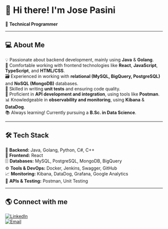 # 🎩 Hi there! I'm Jose Pasini  

🚀 **Technical Programmer**

---

## 💻 About Me  
💡 Passionate about backend development, mainly using **Java** & **Golang**.  
🎨 Comfortable working with frontend technologies like **React**, **JavaScript**, **TypeScript**, and **HTML/CSS**.  
🗃️ Experienced in working with **relational (MySQL, BigQuery, PostgreSQL)** and **NoSQL (MongoDB)** databases.  
🧪 Skilled in writing **unit tests** and ensuring code quality.  
🔗 Proficient in **API development and integration**, using tools like **Postman**.  
📊 Knowledgeable in **observability and monitoring**, using **Kibana** & **DataDog**.  
📚 Always learning! Currently pursuing a **B.Sc. in Data Science**.  

---

## 🛠️ Tech Stack  
🔧 **Backend:** Java, Golang, Python, C#, C++  
🎨 **Frontend:** React  
🗄️ **Databases:** MySQL, PostgreSQL, MongoDB, BigQuery  
⚙️ **Tools & DevOps:** Docker, Jenkins, Swagger, GitHub  
📈 **Monitoring:** Kibana, DataDog, Grafana, Google Analytics  
🧪 **APIs & Testing:** Postman, Unit Testing  

---

## 🌎 Connect with me  
[![LinkedIn](https://img.shields.io/badge/LinkedIn-Profile-blue?style=flat&logo=linkedin)](https://www.linkedin.com/in/pasini-jose)  
[![Email](https://img.shields.io/badge/Email-Contact-blue?style=flat&logo=gmail)](mailto:josepasini.17@gmail.com)  
